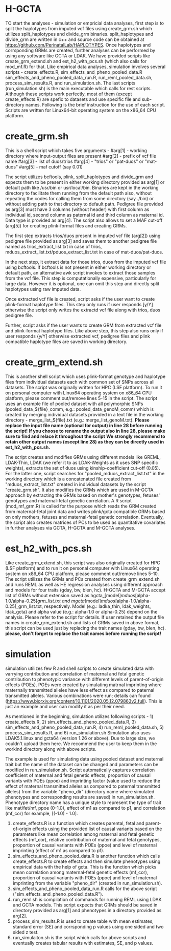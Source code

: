 # H-GCTA
TO start the analyses - simulation or empricial data analyses, first step is to split the haplotypes from imputed vcf files using create_grm.sh which utilizes split_haplotypes and divide_grm binaries.
split_haplotypes and divide_grm are written in c++ and source code can be obtained at https://github.com/PerinatalLab/HAPLOTYPES.
Once haplotypes and corrsponding GRMs are created, further analyses can be performed by using any software like GCTA or LDAK. We have provided scripts like create_grm_extend.sh and est_h2_with_pcs.sh (which also calls for mod_mf.R) for that.
Like empirical data analyses, simulation involves several scripts - create_effects.R, sim_effects_and_pheno_pooled_data.R sim_effects_and_pheno_pooled_data_run.R, run_reml_pooled_data.sh, process_sim_results.R, and run_simulation.sh. The last scripts (run_simulation.sh) is the main executable which calls for rest scripts. Although these scripts work perfectly, most of them (except create_effects.R) are spefic to datasets and use specific file and sub-directory names.
Following is the brief instruction for the use of each script. Scripts are written for Linux64-bit operating system on the x86_64 CPU platform. 

# create_grm.sh

This is a shell script which takes five arguments -
#arg[1] - working directory where input-output files are present
#arg[2] - prefix of vcf file name
#arg[3] - list of duos/trios
#arg]4] - "trios" or "pat-duos" or "mat-duos"
#arg[5] - maf cutoff (say 0.01)

The script utilizes bcftools, plink, split_haplotypes and divide_grm and expects them to be present in either working directory provided as arg[1] or default path like /usr/bin or usr/local/bin.
Binaries are kept in the working directory to facilitate them running from the default path also, without repeating the codes for calling them from some directory (say ./bin) or without adding path to that directory to default path.
Pedigree file provided as arg[3] must have 3 columns (without header) with first column as individual id, second column as paternal id and third column as maternal id.
Data type is provided as arg[4]. The script also allows to set a MAF cut-off (arg[5]) for creating plink-format files and creating GRMs.

The first step extracts trios/duos present in imputed vcf file (arg[2]) using pedigree file provided as arg[3] and saves them to another pedigree file named as trios_extract_list.txt in case of trios, mduos_extract_list.txt/pduos_extract_list.txt in case of mat-duos/pat-duos.

In the next step, it extract data for those trios, duos from the imputed vcf file using bcftools.
If bcftools is not present in either working directory or default path, an alternative awk script invokes to extract those samples from the vcf file.
This step is computationally expensive, particularly for large data. However it is optional, one can omit this step and directly split haplotypes using raw imputed data.

Once extracted vcf file is created, script asks if the user want to create plink-format haplotype files.
This step only runs if user responds [y/Y] otherwise the script only writes the extractd vcf file along with trios, duos pedigree file.

Further, script asks if the user wants to create GRM from extracted vcf file and plink-format haplotype files.
Like above step, this step also runs only if user responds {y/Y] otherwise extracted vcf, pedigree files and plink compatible haplotype files are saved in working directory.

# create_grm_extend.sh

This is another shell script which uses plink-format genotype and haplotype files from individual datasets each with common set of SNPs across all datasets.
The script was originally written for HPC (LSF platform). To run it on personal computer with Linux64 operating system on x86_64 CPU platform, please comment out/remove lines 5-15 in the script.
The script uses an example file of pooled dataset with all polymorphic SNPs (pooled_data_${file}_comm, e.g.: pooled_data_genoM_comm) which is created by merging individual datasets provided in a text file in the working directory - merge_list_${file}.txt (e.g.: merge_list_genoM.txt).
**Please replace the input file name (optional for output) in line 28 before running the script!**
**If you choose to rename the output also in line 28, please make sure to find and relace it throughout the script**
**We strongly recommend to retain other output names (escept line 28) as they can be directly used in est_h2_with_pcs.sh.**

The script creates and modifies GRMs using different models like GREML, LDAK-Thin, LDAK (we refer it to as LDAK-Weights as it uses SNP specific weights), extracts the set of duos using kinship-coefficient cut-off (0.05). 
For the latter one, script searches for "pooled_mduos_extract_list.txt" in the working directory which is a concatenated file created from "mduos_extract_list.txt" created in individual datasets by the script "create_grm.sh".
It also modifies the GRMs which are used in M-GCTA approach by extracting the GRMs based on mother's genotypes, fetuses' genotypes and maternal-fetal genetic correlation. A R script (mod_mf_grm.R) is called for the purpose which reads the GRM created from maternal-fetal joint data and writes plink/gcta compatible GRMs based on only mothers, fetuses and maternal-fetal genetic correlation.
Eventually, the script also creates matrices of PCs to be used as quantitative covariates in further analyses via GCTA, H-GCTA and M-GCTA analyses.

# est_h2_with_pcs.sh

Like create_grm_extend.sh, this script was also originally created for HPC (LSF platform) and to run it on personal computer with Linux64 operating system on x86_64 CPU platform, please comment out/remove lines 5-10.
The script utilizes the GRMs and PCs created from create_grm_extend.sh and runs REML as well as HE regression analyses using different approach and models for four traits (gday, bw, blen, hc).
H-GCTA and M-GCTA accept list of GRMs without extension saved as hgcta_[model]_mduos_[alpha-1.0/alpha-0.25]_grm_list.txt and mgcta_[model]_mduos_[alpha-1.0/alpha-0.25]_grm_list.txt, respectively.
Model (e.g.: ladka_thin, ldak_weights, ldak_gcta) and alpha value (e.g.: alpha-1.0 or alpha-0.25) depend on the analysis. Please refer to the script for details.
If user retained the output file names in create_grm_extend.sh and lists of GRMs saved in above format, this script can be used just by replacing the trait names (gday, bw, blen, hc).
**please, don't forget to replace the trait names before running the script!**

# simulation

simulation utilizes few R and shell scripts to create simulated data with varrying contribution and correlation of maternal and fetal genetic contribution to phenotypic variance with different levels of parent-of-origin effects (POEs).
POEs were created by simulating matrnal imprinting where maternally transmitted alleles have less effect as compared to paternal transmitted alleles. Various combinations were run; details can found (https://www.biorxiv.org/content/10.1101/2020.05.12.079863v2.full).
This is just an example and user can modify it as per their need.

As mentioned in the beginning, simulation utilizes following scripts - 1) create_effects.R, 2) sim_effects_and_pheno_pooled_data.R, 3) sim_effects_and_pheno_pooled_data_run.R, 4) run_reml_pooled_data.sh, 5) process_sim_results.R, and 6) run_simulation.sh
Simulation also uses LDAK5.1.linux and gcta64 (version 1.26 or above). Due to large size, we couldn't upload them here. We recommend the user to keep them in the workind directory along with above scripts.

The example is used for simulating data using pooled dataset and maternal trait but the name of the dataset can be changed and parameters can be modified in run_simulation.sh.
Script automatically captures correlation coefficient of maternal and fetal genetic effects, proportion of causal variants with POEs (ppoe) and imprinting factor (value used to reduce the effect of maternal transmitted alleles as compared to paternal transmitted alleles) from the variable "pheno_dir" (directory name where simulated phenotypes and corresponding results are saved) in run_simulation.sh.
Phenotype directory name has a unique style to represent the type of trait like mat/fet/mf, ppoe (0-1.0), effect of m1 as compared to p1, and correlation (mf_cor) for example, [(-1.0) - 1.0].

1) create_effects.R is a function which creates parental, fetal and parent-of-origin effects using the provided list of causal variants based on the parameters like mean correlation among maternal and fetal genetic effects (mf_cor), relative contribution of maternal and fetal genotypes, proportion of causal variants with POEs (ppoe) and level of maternal imprinting (effect of m1 as compared to p1).
2) sim_effects_and_pheno_pooled_data.R is another function which calls create_effects.R to create effects and then simulate phenotypes using empirical data with the help of gcta. This is the function which picks mean correlation among maternal-fetal genetic effects (mf_cor), proportion of causal variants with POEs (ppoe) and level of maternal imprinting from the variable "pheno_dir" (created in run_simulation.sh).
3) sim_effects_and_pheno_pooled_data_run.R calls for the above script ("sim_effects_and_pheno_pooled_data.R").
4) run_reml.sh is compilation of commands for running REML using LDAK and GCTA models. This script expects that GRMs should be saved in directory provided as arg[1] and phenotypes in a directory provided as arg[2].
5) process_sim_results.R is used to create table with mean estimates, standard error (SE) and corrsponding p values using one sided and two sided z test.
6) run_simulaiton.sh is the script which calls for above scripts and eventually creates tabular results with estimates, SE, and p values.
